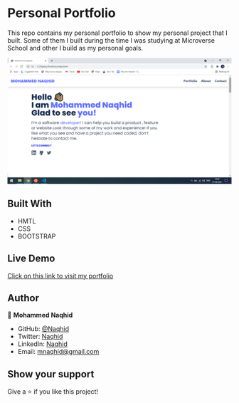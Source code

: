 # Personal Portfolio

This repo contains my personal portfolio to show my personal project that I built.
Some of them I built during the time I was studying at Microverse School and other I build as my personal goals.

![screenshot](assets/ss.png)

## Built With

 - HMTL
 - CSS
 - BOOTSTRAP

 ## Live Demo

[Click on this link to visit my portfolio](https://naqhid.github.io/Portfolio/)

 ## Author

👤 **Mohammed Naqhid**

- GitHub: [@Naqhid](https://github.com/Naqhid)
- Twitter: [Naqhid](https://twitter.com/naqhid)
- LinkedIn: [Naqhid](https://www.linkedin.com/in/mohammed-naqhid-ab3080189/)
- Email: mnaqhid@gmail.com

## Show your support

Give a ⭐️ if you like this project!




